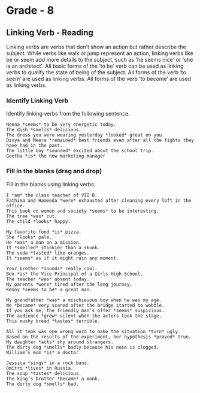 # Grade - 8
## Linking Verb - Reading
Linking verbs are verbs that don’t show an action but rather describe the subject. While verbs like walk or jump represent an action, linking verbs like be or seem add more details to the subject, such as 'he seems nice' or 'she is an architect'.
All basic forms of the ‘to be’ verb can be used as linking verbs to qualify the state of being of the subject.
All forms of the verb ‘to seem’ are used as linking verbs.
All forms of the verb ‘to become’ are used as linking verbs.

### Identify Linking Verb
Identify linking verbs from the following sentence.
```
Neena *seems* to be very energetic today.
The dish *smells* delicious.
The dress you were wearing yesterday *looked* great on you.
Divya and Meera *remained* best friends even after all the fights they have had in the past.
The little boy *sounded* excited about the school trip.
Geetha *is* the new marketing manager
```
### Fill in the blanks (drag and drop)
Fill in the blanks using linking verbs.
```
I *am* the class teacher of VII B.
Fathima and Hameeda *were* exhausted after cleaning every loft in the office.
This book on women and society *seems* to be interesting.
The tree *was* cut.
The child *looks* happy.

My favorite food *is* pizza. 
She *looks* pale. 
He *was* a man on a mission.
It *smelled* stinkier than a skunk. 
The soda *tasted* like oranges. 
It *seems* as if it might rain any moment. 

Your brother *sounds* really cool.
Ben *is* the Vice Principal of a Girls High School.
The teacher *was* absent today.
My parents *were* tired after the long journey.
Kenny *seems to be* a great man.

My grandfather *was* a mischievous boy when he was my age.
We *became* very scared after the bridge started to wobble.
If you ask me, the friendly man’s offer *seems* suspicious.
The audience *grew* silent when the actors took the stage.
This mushy bread *tastes* terrible.

All it took was one wrong word to make the situation *turn* ugly.
Based on the results of the experiment, her hypothesis *proved* true.
My daughter *acts* shy around strangers.
The dirty dog *smells* badly because his nose is clogged.
William’s mom *is* a doctor.

Jessica *sings* in a rock band.
Dmitri *lives* in Russia.
The soup *tastes* delicious.
The king’s brother *became* a monk.
The dirty dog *smells* bad.
```
